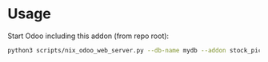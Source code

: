 # Usage

Start Odoo including this addon (from repo root):

```bash
python3 scripts/nix_odoo_web_server.py --db-name mydb --addon stock_picking_partner_note
```
